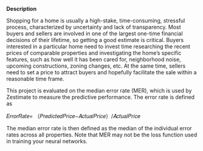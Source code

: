 **Description**

Shopping for a home is usually a high-stake, time-consuming, stressful process, characterized by uncertainty and lack of transparency. Most buyers and sellers are involved in one of the largest one-time financial decisions of their lifetime, so getting a good estimate is critical. Buyers interested in a particular home need to invest time researching the recent prices of comparable properties and investigating the home’s specific features, such as how well it has been cared for, neighborhood noise, upcoming constructions, zoning changes, etc. At the same time, sellers need to set a price to attract buyers and hopefully facilitate the sale within a reasonable time frame.

This project is evaluated on the median error rate (MER), which is used by Zestimate to measure the predictive performance. The error rate is defined as

𝐸𝑟𝑟𝑜𝑟𝑅𝑎𝑡𝑒= （𝑃𝑟𝑒𝑑𝑖𝑐𝑡𝑒𝑑𝑃𝑟𝑖𝑐𝑒−𝐴𝑐𝑡𝑢𝑎𝑙𝑃𝑟𝑖𝑐𝑒）/𝐴𝑐𝑡𝑢𝑎𝑙𝑃𝑟𝑖𝑐𝑒

The median error rate is then defined as the median of the individual error rates across all properties. Note that MER may not be the loss function used in training your neural networks.
